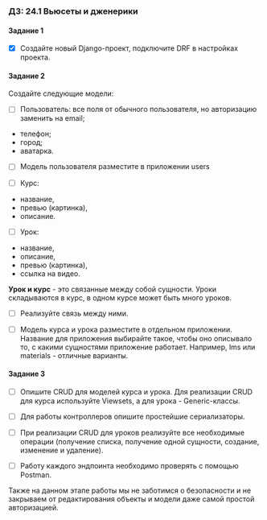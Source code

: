### ДЗ: 24.1 Вьюсеты и дженерики

#### Задание 1
-[x] Создайте новый Django-проект, подключите DRF в настройках проекта.

#### Задание 2
Создайте следующие модели:

-[ ] Пользователь:
все поля от обычного пользователя, но авторизацию заменить на email; 
- телефон; 
- город; 
- аватарка.
-[ ] Модель пользователя разместите в приложении users

-[ ] Курс:
- название, 
- превью (картинка), 
- описание.

-[ ] Урок:
- название, 
- описание, 
- превью (картинка), 
- ссылка на видео.

**Урок и курс** - это связанные между собой сущности. Уроки складываются в курс, в одном курсе может быть много уроков. 
-[ ] Реализуйте связь между ними.

-[ ] Модель курса и урока разместите в отдельном приложении. 
Название для приложения выбирайте такое, чтобы оно описывало то, с какими сущностями приложение работает. Например, 
lms или materials - отличные варианты.


#### Задание 3
-[ ] Опишите CRUD для моделей курса и урока. Для реализации CRUD для курса используйте Viewsets, а для урока - 
Generic-классы.

-[ ] Для работы контроллеров опишите простейшие сериализаторы.

-[ ] При реализации CRUD для уроков реализуйте все необходимые операции (получение списка, получение одной сущности, 
создание, изменение и удаление).

-[ ] Работу каждого эндпоинта необходимо проверять с помощью Postman.

Также на данном этапе работы мы не заботимся о безопасности и не закрываем от редактирования объекты и модели даже 
самой простой авторизацией.

